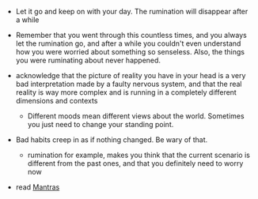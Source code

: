 - Let it go and keep on with your day. The rumination will disappear after a while

- Remember that you went through this countless times, and you always let the rumination go, and after a while you couldn't even understand how you were worried about something so senseless. Also, the things you were ruminating about never happened.

- acknowledge that the picture of reality you have in your head is a very bad interpretation made by a faulty nervous system, and that the real reality is way more complex and is running in a completely different dimensions and contexts
  - Different moods mean different views about the world. Sometimes you just need to change your standing point. 

- Bad habits creep in as if nothing changed. Be wary of that.
  - rumination for example, makes you think that the current scenario is different from the past ones, and that you definitely need to worry now

- read [Mantras](personal/health/mental-health/calm/Mantras.md)